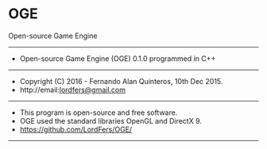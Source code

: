 # OGE
Open-source Game Engine
*****************************************************************************
* Open-source Game Engine (OGE) 0.1.0 programmed in C++
*****************************************************************************
* Copyright (C) 2016 - Fernando Alan Quinteros, 10th Dec 2015.
* http://email:lordfers@gmail.com
*****************************************************************************
* This program is open-source and free software.
* OGE used the standard libraries OpenGL and DirectX 9.
* https://github.com/LordFers/OGE/
*****************************************************************************
